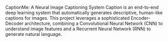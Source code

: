 CaptionMe: A Neural Image Captioning System
Caption is an end-to-end deep learning system that automatically generates descriptive, human-like captions for images. This project leverages a sophisticated Encoder-Decoder architecture, combining a Convolutional Neural Network (CNN) to understand image features and a Recurrent Neural Network (RNN) to generate natural language.
